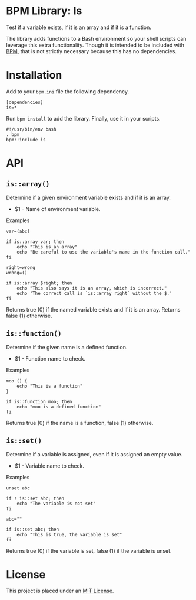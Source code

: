 BPM Library: Is
===============

Test if a variable exists, if it is an array and if it is a function.

The library adds functions to a Bash environment so your shell scripts can leverage this extra functionality. Though it is intended to be included with [BPM](http://bpm.sh), that is not strictly necessary because this has no dependencies.


Installation
============

Add to your `bpm.ini` file the following dependency.

    [dependencies]
    is=*

Run `bpm install` to add the library. Finally, use it in your scripts.

    #!/usr/bin/env bash
    . bpm
    bpm::include is


API
===


[//]: # (AUTOGENERATED FROM libis - START)

`is::array()`
-------------

Determine if a given environment variable exists and if it is an array.

* $1 - Name of environment variable.

Examples

    var=(abc)

    if is::array var; then
        echo "This is an array"
        echo "Be careful to use the variable's name in the function call."
    fi

    right=wrong
    wrong=()

    if is::array $right; then
        echo "This also says it is an array, which is incorrect."
        echo 'The correct call is `is::array right` without the $.'
    fi

Returns true (0) if the named variable exists and if it is an array. Returns false (1) otherwise.


`is::function()`
----------------

Determine if the given name is a defined function.

* $1 - Function name to check.

Examples

    moo () {
        echo "This is a function"
    }

    if is::function moo; then
        echo "moo is a defined function"
    fi

Returns true (0) if the name is a function, false (1) otherwise.


`is::set()`
-----------

Determine if a variable is assigned, even if it is assigned an empty value.

* $1 - Variable name to check.

Examples

    unset abc

    if ! is::set abc; then
        echo "The variable is not set"
    fi

    abc=""

    if is::set abc; then
        echo "This is true, the variable is set"
    fi

Returns true (0) if the variable is set, false (1) if the variable is unset.

[//]: # (AUTOGENERATED FROM libis - END)


License
=======

This project is placed under an [MIT License](LICENSE.md).
